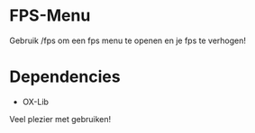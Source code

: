 # FPS-Menu
Gebruik /fps om een fps menu te openen en je fps te verhogen!

# Dependencies
- OX-Lib

Veel plezier met gebruiken!
